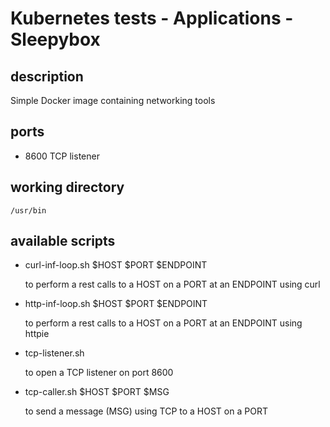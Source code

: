 # Kubernetes tests - Applications - Sleepybox

## description
Simple Docker image containing networking tools

## ports
* 8600		TCP listener

## working directory
`/usr/bin`

## available scripts
* curl-inf-loop.sh $HOST $PORT $ENDPOINT

  to perform a rest calls to a HOST on a PORT at an ENDPOINT using curl

* http-inf-loop.sh $HOST $PORT $ENDPOINT

  to perform a rest calls to a HOST on a PORT at an ENDPOINT using httpie

* tcp-listener.sh

  to open a TCP listener on port 8600

* tcp-caller.sh $HOST $PORT $MSG

  to send a message (MSG) using TCP to a HOST on a PORT
